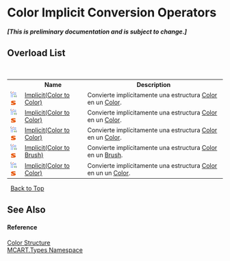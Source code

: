 # Color&nbsp;Implicit Conversion Operators
 _**\[This is preliminary documentation and is subject to change.\]**_


## Overload List
&nbsp;<table><tr><th></th><th>Name</th><th>Description</th></tr><tr><td>![Public operator](media/puboperator.gif "Public operator")![Static member](media/static.gif "Static member")</td><td><a href="0cb8161e-12a6-81c5-5702-c79e76d821c4">Implicit(Color to Color)</a></td><td>
Convierte implícitamente una estructura <a href="http://msdn2.microsoft.com/es-es/library/14w97wkc" target="_blank">Color</a> en un <a href="b2f59482-b5b7-a7aa-b3e0-1a7c0ef43382">Color</a>.</td></tr><tr><td>![Public operator](media/puboperator.gif "Public operator")![Static member](media/static.gif "Static member")</td><td><a href="73fb1a55-5fcb-1544-43d3-757edc3f4172">Implicit(Color to Color)</a></td><td>
Convierte implícitamente una estructura <a href="http://msdn2.microsoft.com/es-es/library/ms653055" target="_blank">Color</a> en un <a href="b2f59482-b5b7-a7aa-b3e0-1a7c0ef43382">Color</a>.</td></tr><tr><td>![Public operator](media/puboperator.gif "Public operator")![Static member](media/static.gif "Static member")</td><td><a href="ffec6dce-537f-3fa4-ad34-c3e8ebb91843">Implicit(Color to Color)</a></td><td>
Convierte implícitamente una estructura <a href="b2f59482-b5b7-a7aa-b3e0-1a7c0ef43382">Color</a> en un <a href="http://msdn2.microsoft.com/es-es/library/ms653055" target="_blank">Color</a>.</td></tr><tr><td>![Public operator](media/puboperator.gif "Public operator")![Static member](media/static.gif "Static member")</td><td><a href="b95bb4a7-0f85-2c34-c557-9ce83768ebe2">Implicit(Color to Brush)</a></td><td>
Convierte implícitamente una estructura <a href="b2f59482-b5b7-a7aa-b3e0-1a7c0ef43382">Color</a> en un <a href="http://msdn2.microsoft.com/es-es/library/ms634880" target="_blank">Brush</a>.</td></tr><tr><td>![Public operator](media/puboperator.gif "Public operator")![Static member](media/static.gif "Static member")</td><td><a href="8527f134-4104-4065-edc2-bd2053d5d326">Implicit(Color to Color)</a></td><td>
Convierte implícitamente una estructura <a href="b2f59482-b5b7-a7aa-b3e0-1a7c0ef43382">Color</a> en un un <a href="http://msdn2.microsoft.com/es-es/library/14w97wkc" target="_blank">Color</a>.</td></tr></table>&nbsp;
<a href="#color&nbsp;implicit-conversion-operators">Back to Top</a>

## See Also


#### Reference
<a href="b2f59482-b5b7-a7aa-b3e0-1a7c0ef43382">Color Structure</a><br /><a href="c5168ca1-3831-8d0b-91b8-6ec8e54f9c51">MCART.Types Namespace</a><br />